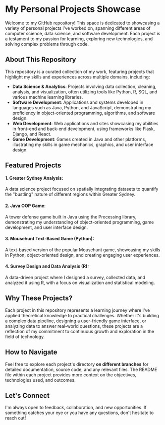 # My Personal Projects Showcase
Welcome to my GitHub repository! This space is dedicated to showcasing a variety of personal projects I've worked on, spanning different areas of computer science, data science, and software development. Each project is a testament to my passion for learning, exploring new technologies, and solving complex problems through code.

## About This Repository
This repository is a curated collection of my work, featuring projects that highlight my skills and experiences across multiple domains, including:

- **Data Science & Analytics**: Projects involving data collection, cleaning, analysis, and visualization, often utilizing tools like Python, R, SQL, and various machine learning libraries.
- **Software Development**: Applications and systems developed in languages such as Java, Python, and JavaScript, demonstrating my proficiency in object-oriented programming, algorithms, and software design.
- **Web Development**: Web applications and sites showcasing my abilities in front-end and back-end development, using frameworks like Flask, Django, and React.
- **Game Development**: Games created in Java and other platforms, illustrating my skills in game mechanics, graphics, and user interface design.

## Featured Projects
#### 1. Greater Sydney Analysis:
A data science project focused on spatially integrating datasets to quantify the "bustling" nature of different regions within Greater Sydney.

#### 2. Java OOP Game:
A tower defense game built in Java using the Processing library, demonstrating my understanding of object-oriented programming, game development, and user interface design.

#### 3. Mousehunt Text-Based Game (Python):
A text-based version of the popular Mousehunt game, showcasing my skills in Python, object-oriented design, and creating engaging user experiences.

#### 4. Survey Design and Data Analysis (R):
A data-driven project where I designed a survey, collected data, and analyzed it using R, with a focus on visualization and statistical modeling.

## Why These Projects?
Each project in this repository represents a learning journey where I've applied theoretical knowledge to practical challenges. Whether it's building a complex data pipeline, designing a user-friendly game interface, or analyzing data to answer real-world questions, these projects are a reflection of my commitment to continuous growth and exploration in the field of technology.

## How to Navigate
Feel free to explore each project's directory **on different branches** for detailed documentation, source code, and any relevant files. The README file within each project provides more context on the objectives, technologies used, and outcomes.

## Let's Connect
I'm always open to feedback, collaboration, and new opportunities. If something catches your eye or you have any questions, don't hesitate to reach out!


